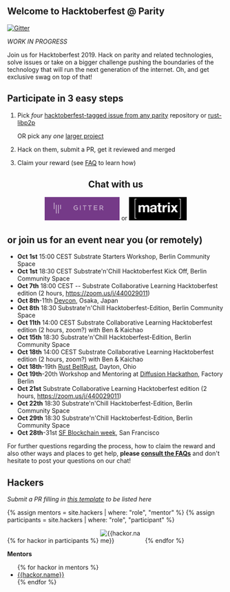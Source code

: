 ## Welcome to Hacktoberfest @ Parity

[![Gitter](https://img.shields.io/gitter/room/substrate-developer-hub/community)](https://gitter.im/substrate-developer-hub/community)

_WORK IN PROGRESS_

Join us for Hacktoberfest 2019. Hack on parity and related technologies, solve issues or take on a bigger challenge pushing the boundaries of the technology that will run the next generation of the internet. Oh, and get exclusive swag on top of that!

## Participate in 3 easy steps

 1. Pick _four_ [hacktoberfest-tagged issue from any parity](https://github.com/search?q=user%3Aparitytech+label%3Ahacktoberfest+state%3Aopen&type=Issues) repository or [rust-libp2p](https://github.com/libp2p/rust-libp2p/issues?utf8=%E2%9C%93&q=is%3Aissue+is%3Aopen+label%3Ahacktoberfest)
    
    OR pick any _one_ [larger project](https://github.com/substrate-developer-hub/hacktoberfest/issues)
 2. Hack on them, submit a PR, get it reviewed and merged
 3. Claim your reward (see [FAQ](faq/) to learn how)


<div markdown="1" style="text-align: center">

## Chat with us

[![Substrate Dev Hub Community on Gitter](assets/gitter-button.png)](https://gitter.im/substrate-developer-hub/community) or [![Substrate Technical on Matrix](assets/matrix-button.png)](https://riot.im/app/#/room/#substrate-technical:matrix.org)

</div>

## or join us for an event near you (or remotely)

- **Oct 1st** 15:00 CEST Substrate Starters Workshop, Berlin Community Space
- **Oct 1st** 18:30 CEST Substrate'n'Chill Hacktoberfest Kick Off, Berlin Community Space
- **Oct 7th** 18:00 CEST -- Substrate Collaborative Learning Hacktoberfest edition (2 hours, https://zoom.us/j/440029011)
- **Oct 8th**-11th [Devcon](https://devcon.org/), Osaka, Japan
- **Oct 8th** 18:30 Substrate'n'Chill Hacktoberfest-Edition, Berlin Community Space
- **Oct 11th** 14:00 CEST Substrate Collaborative Learning Hacktoberfest edition (2 hours, zoom?) with Ben & Kaichao
- **Oct 15th** 18:30 Substrate'n'Chill Hacktoberfest-Edition, Berlin Community Space
- **Oct 18th** 14:00 CEST Substrate Collaborative Learning Hacktoberfest edition (2 hours, zoom?) with Ben & Kaichao
- **Oct 18th**-19th [Rust BeltRust](https://www.rust-belt-rust.com/), Dayton, Ohio
- **Oct 19th**-20th Workshop and Mentoring at [Diffusion Hackathon](https://diffusion.events/), Factory Berlin
- **Oct 21st** Substrate Collaborative Learning Hacktoberfest edition (2 hours, https://zoom.us/j/440029011)
- **Oct 22th** 18:30 Substrate'n'Chill Hacktoberfest-Edition, Berlin Community Space
- **Oct 29th** 18:30 Substrate'n'Chill Hacktoberfest-Edition, Berlin Community Space
- **Oct 28th**-31st [SF Blockchain week](https://sfblockchainweek.io/), San Francisco



For further questions regarding the process, how to claim the reward and also other ways and places to get help, **please [consult the FAQs](faq/)** and don't hesitate to post your questions on our chat!

## Hackers
_Submit a PR filling in [this template](https://github.com/substrate-developer-hub/hacktoberfest/blob/master/_hackers/_template.md) to be listed here_

{% assign mentors = site.hackers | where: "role", "mentor"  %}
{% assign participants = site.hackers | where: "role", "participant"  %}

<style>
ul.unstyled {
    list-style: none;
    padding: 0;
    margin: 0;
}

ul.unstyled li {
    display: inline-block;
}

ul.unstyled li img {
    width: 100px;
    display: inline-block;
}

</style>

<ul class="unstyled">
{% for hackor in participants  %}
    <li>
        <a href="https://github.com/{{hackor.github}}" title="{{hackor.name}}"><img src="https://github.com/{{hackor.github}}.png" alt="{{hackor.name}}"/>
        </a>
    </li>
{% endfor %}
</ul>

**Mentors**
<ul>
{% for hackor in mentors  %}
    <li>
        <a href="{{ hackor.url }}" title="{{hackor.name}}">{{hackor.name}}</a>
    </li>
{% endfor %}
</ul>